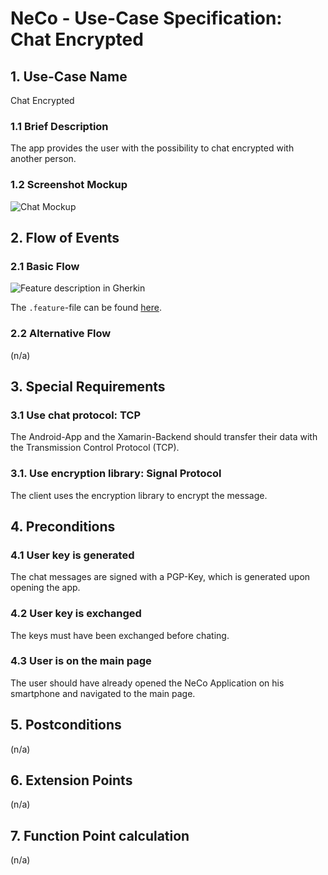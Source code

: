 # NeCo - Use-Case Specification: Chat Encrypted

## 1. Use-Case Name
Chat Encrypted

### 1.1 Brief Description
The app provides the user with the possibility to chat encrypted with another person.

### 1.2 Screenshot Mockup

![][screenshot]


## 2. Flow of Events

### 2.1 Basic Flow

![][ucd]


The `.feature`-file can be found [here][gherkin file].

### 2.2 Alternative Flow
(n/a)


## 3. Special Requirements
### 3.1 Use chat protocol: TCP
The Android-App and the Xamarin-Backend should transfer their data with the Transmission Control Protocol (TCP). 

### 3.1. Use encryption library: Signal Protocol
The client uses the encryption library to encrypt the message.


## 4. Preconditions

### 4.1 User key is generated
The chat messages are signed with a PGP-Key, which is generated upon opening the app.

### 4.2 User key is exchanged
The keys must have been exchanged before chating.

### 4.3 User is on the main page
The user should have already opened the NeCo Application on his smartphone and navigated to the main page.


## 5. Postconditions
(n/a)


## 6. Extension Points
(n/a)

## 7. Function Point calculation
(n/a)
<!--
This use case was estimated with 24 FPs. See the table and screenshot below for details:

| Transaction | DET's | RET's | FTR's | Complexity |
|-----------------------|:-:|:-:|:-:|:---:|
| EI                    | 1 | - | 0 | Low |
| EO                    | 0 | - | 3 | Low |
| ILF User              | 12 | 0 | - | Low |
| ILF Media             | 17 | 0 | - | Low |
| ILF Video             | 1 | 6 | - | Average |
| EIF                   | - | - | - | - |

![][fp calculation]

All function point calculation tables are also located in one spreadsheet. Please take a look at this [document][fpc spreadsheet].

-->

<!-- Link definitions: -->
[basic flow]: https://github.com/Haus4/NeCo/blob/master/docs/img/UC1_Chat_UCD "Use Case Diagram: Chat"

[screenshot]: https://github.com/Haus4/NeCo/raw/master/docs/img/UC1_Chat_Mockup.png "Chat Mockup"

[ucd]: https://github.com/Haus4/NeCo/raw/develop/docs/img/UC3_ChatEncrypted.jpg "Feature description in Gherkin"

[gherkin file]: https://github.com/Haus4/NeCo/blob/develop/docs/UC3.feature ".feature file"
<!--
[fp calculation]: <link> "FP calculation"
[fpc spreadsheet]:<link> "Function point calculation spreadsheet"

-->
